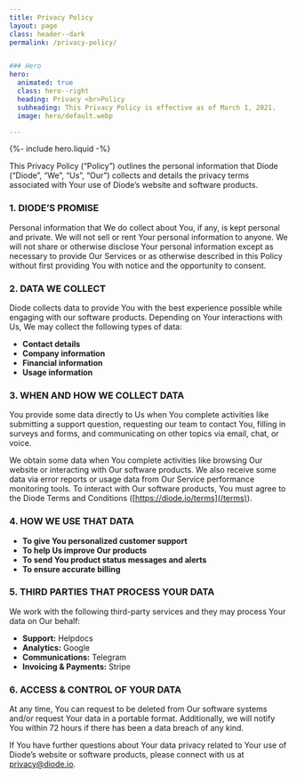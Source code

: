 ```yaml
---
title: Privacy Policy
layout: page
class: header--dark
permalink: /privacy-policy/


### Hero
hero:
  animated: true
  class: hero--right
  heading: Privacy <br>Policy
  subheading: This Privacy Policy is effective as of March 1, 2021.
  image: hero/default.webp

---
```


{%- include hero.liquid -%}

This Privacy Policy (“Policy”) outlines the personal information that Diode (“Diode”, “We”, “Us”, “Our”) collects and details the privacy terms associated with Your use of Diode’s website and software products.

### 1. DIODE’S PROMISE
Personal information that We do collect about You, if any, is kept personal and private. We will not sell or rent Your personal information to anyone. We will not share or otherwise disclose Your personal information except as necessary to provide Our Services or as otherwise described in this Policy without first providing You with notice and the opportunity to consent.

### 2. DATA WE COLLECT
Diode collects data to provide You with the best experience possible while engaging with our software products. Depending on Your interactions with Us, We may collect the following types of data:
- **Contact details**
- **Company information**
- **Financial information**
- **Usage information**

### 3. WHEN AND HOW WE COLLECT DATA
You provide some data directly to Us when You complete activities like submitting a support question, requesting our team to contact You, filling in surveys and forms, and communicating on other topics via email, chat, or voice.

We obtain some data when You complete activities like browsing Our website or interacting with Our software products. We also receive some data via error reports or usage data from Our Service performance monitoring tools. To interact with Our software products, You must agree to the Diode Terms and Conditions ([https://diode.io/terms](/terms)).

### 4. HOW WE USE THAT DATA
- **To give You personalized customer support**
- **To help Us improve Our products**
- **To send You product status messages and alerts**
- **To ensure accurate billing**

### 5. THIRD PARTIES THAT PROCESS YOUR DATA
We work with the following third-party services and they may process Your data on Our behalf:
    
- **Support:** Helpdocs
- **Analytics:** Google
- **Communications:** Telegram
- **Invoicing & Payments:** Stripe

### 6. ACCESS & CONTROL OF YOUR DATA
At any time, You can request to be deleted from Our software systems and/or request Your data in a portable format. Additionally, we will notify You within 72 hours if there has been a data breach of any kind.
  
If You have further questions about Your data privacy related to Your use of Diode’s website or software products, please connect with us at [privacy@diode.io](mailto:privacy@diode.io).